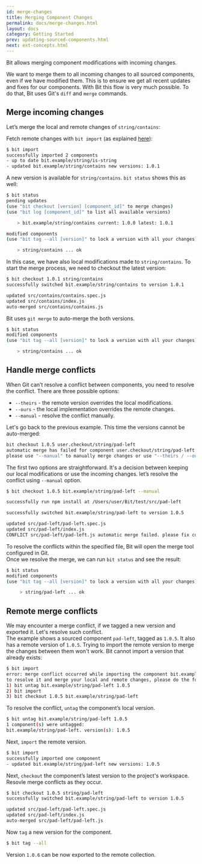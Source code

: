 ```yaml
---
id: merge-changes
title: Merging Component Changes
permalink: docs/merge-changes.html
layout: docs
category: Getting Started
prev: updating-sourced-components.html
next: ext-concepts.html
---
```


Bit allows merging component modifications with incoming changes.

We want to merge them to all incoming changes to all sourced components, even if we have modified them. This is to ensure we get all recent updates and fixes for our components. With Bit this flow is very much possible. To do that, Bit uses Git's `diff` and `merge` commands.

## Merge incoming changes

Let’s merge the local and remote changes of `string/contains`:

Fetch remote changes with `bit import` (as explained [here](/docs/updating-sourced-components.html)):

```bash
$ bit import
successfully imported 2 components
- up to date bit.example/string/is-string
- updated bit.example/string/contains new versions: 1.0.1
```

A new version is available for `string/contains`. `bit status` shows this as well:

```bash
$ bit status
pending updates
(use "bit checkout [version] [component_id]" to merge changes)
(use "bit log [component_id]" to list all available versions)

    > bit.example/string/contains current: 1.0.0 latest: 1.0.1

modified components
(use "bit tag --all [version]" to lock a version with all your changes)

    > string/contains ... ok
```

In this case, we have also local modifications made to `string/contains`. To start the merge process, we need to checkout the latest version:

```bash
$ bit checkout 1.0.1 string/contains
successfully switched bit.example/string/contains to version 1.0.1

updated src/contains/contains.spec.js
updated src/contains/index.js
auto-merged src/contains/contains.js
```

Bit uses `git merge` to auto-merge the both versions.

```bash
$ bit status
modified components
(use "bit tag --all [version]" to lock a version with all your changes)

    > string/contains ... ok
```

## Handle merge conflicts

When Git can’t resolve a conflict between components, you need to resolve the conflict. There are three possible options:

* `--theirs` - the remote version overrides the local modifications.
* `--ours` - the local implementation overrides the remote changes.
* `--manual` - resolve the conflict manually.

Let's go back to the previous example. This time the versions cannot be auto-merged:

```bash
bit checkout 1.0.5 user.checkout/string/pad-left
automatic merge has failed for component user.checkout/string/pad-left.
please use "--manual" to manually merge changes or use "--theirs / --ours" to choose one of the conflicted versions
```

The first two options are straightforward. It's a decision between keeping our local modifications or use the incoming changes. let’s resolve the conflict using `--manual` option.

```bash
$ bit checkout 1.0.5 bit.example/string/pad-left --manual

successfully run npm install at /Users/user/Bit/test/src/pad-left

successfully switched bit.example/string/pad-left to version 1.0.5

updated src/pad-left/pad-left.spec.js
updated src/pad-left/index.js
CONFLICT src/pad-left/pad-left.js automatic merge failed. please fix conflicts manually and then tag the results.
```

To resolve the conflicts within the specified file, Bit will open the merge tool configured in Git.  
Once we resolve the merge, we can run `bit status` and see the result:

```bash
$ bit status
modified components
(use "bit tag --all [version]" to lock a version with all your changes)

     > string/pad-left ... ok
```

## Remote merge conflicts

We may encounter a merge conflict, if we tagged a new version and exported it. Let's resolve such conflict.  
The example shows a sourced component `pad-left`, tagged as `1.0.5`. It also has a remote version of `1.0.5`. Trying to import the remote version to merge the changes between them won't work. Bit cannot import a version that already exists:

```bash
$ bit import
error: merge conflict occurred while importing the component bit.example/string/pad-left. conflict version(s): 1.0.5
to resolve it and merge your local and remote changes, please do the following:
1) bit untag bit.example/string/pad-left 1.0.5
2) bit import
3) bit checkout 1.0.5 bit.example/string/pad-left
```

To resolve the conflict, `untag` the component’s local version.

```bash
$ bit untag bit.example/string/pad-left 1.0.5
1 component(s) were untagged:
bit.example/string/pad-left. version(s): 1.0.5
```

Next, `import` the remote version.

```bash
$ bit import
successfully imported one component
- updated bit.example/string/pad-left new versions: 1.0.5
```

Next, `checkout` the component’s latest version to the project's workspace. Resovle merge conflicts as they occur.

```bash
$ bit checkout 1.0.5 string/pad-left
successfully switched bit.example/string/pad-left to version 1.0.5

updated src/pad-left/pad-left.spec.js
updated src/pad-left/index.js
auto-merged src/pad-left/pad-left.js
```

Now `tag` a new version for the component.

```bash
$ bit tag --all
```

Version `1.0.6` can be now exported to the remote collection.
